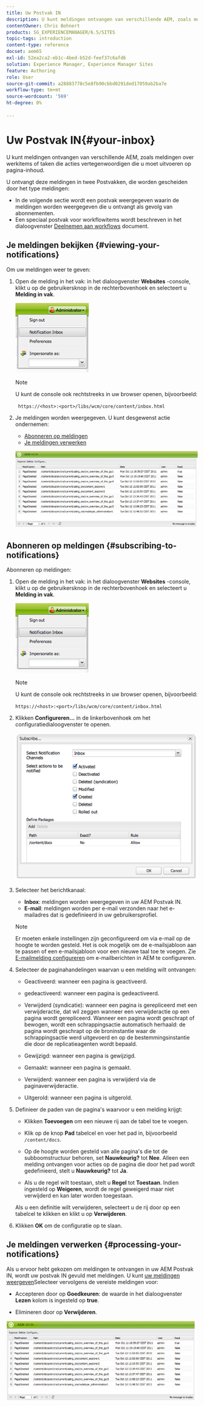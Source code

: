 ```yaml
---
title: Uw Postvak IN
description: U kunt meldingen ontvangen van verschillende AEM, zoals meldingen over werkitems of taken die acties vertegenwoordigen die u moet uitvoeren op pagina-inhoud.
contentOwner: Chris Bohnert
products: SG_EXPERIENCEMANAGER/6.5/SITES
topic-tags: introduction
content-type: reference
docset: aem65
exl-id: 52ea2ca2-eb1c-4bed-b52d-feef37c6afd6
solution: Experience Manager, Experience Manager Sites
feature: Authoring
role: User
source-git-commit: a28883778c5e8fb90cbbd0291ded17059ab2ba7e
workflow-type: tm+mt
source-wordcount: '569'
ht-degree: 0%

---
```


# Uw Postvak IN{#your-inbox}

U kunt meldingen ontvangen van verschillende AEM, zoals meldingen over werkitems of taken die acties vertegenwoordigen die u moet uitvoeren op pagina-inhoud.

U ontvangt deze meldingen in twee Postvakken, die worden gescheiden door het type meldingen:

* In de volgende sectie wordt een postvak weergegeven waarin de meldingen worden weergegeven die u ontvangt als gevolg van abonnementen.
* Een speciaal postvak voor workflowitems wordt beschreven in het dialoogvenster [Deelnemen aan workflows](/help/sites-classic-ui-authoring/classic-workflows-participating.md) document.

## Je meldingen bekijken {#viewing-your-notifications}

Om uw meldingen weer te geven:

1. Open de melding in het vak: in het dialoogvenster **Websites** -console, klikt u op de gebruikersknop in de rechterbovenhoek en selecteert u **Melding in vak**.

   ![screen_shot_2012-02-08at105226am](assets/screen_shot_2012-02-08at105226am.png)

   >[!NOTE]
   >
   >U kunt de console ook rechtstreeks in uw browser openen, bijvoorbeeld:
   >
   >
   >` https://<host>:<port>/libs/wcm/core/content/inbox.html`

1. Je meldingen worden weergegeven. U kunt desgewenst actie ondernemen:

   * [Abonneren op meldingen](#subscribing-to-notifications)
   * [Je meldingen verwerken](#processing-your-notifications)

   ![chlimage_1-4](assets/chlimage_1-4.jpeg)

## Abonneren op meldingen {#subscribing-to-notifications}

Abonneren op meldingen:

1. Open de melding in het vak: in het dialoogvenster **Websites** -console, klikt u op de gebruikersknop in de rechterbovenhoek en selecteert u **Melding in vak**.

   ![screen_shot_2012-02-08at105226am-1](assets/screen_shot_2012-02-08at105226am-1.png)

   >[!NOTE]
   >
   >U kunt de console ook rechtstreeks in uw browser openen, bijvoorbeeld:
   >
   >
   >`https://<host>:<port>/libs/wcm/core/content/inbox.html`

1. Klikken **Configureren...** in de linkerbovenhoek om het configuratiedialoogvenster te openen.

   ![screen_shot_2012-02-08at111056am](assets/screen_shot_2012-02-08at111056am.png)

1. Selecteer het berichtkanaal:

   * **Inbox**: meldingen worden weergegeven in uw AEM Postvak IN.
   * **E-mail**: meldingen worden per e-mail verzonden naar het e-mailadres dat is gedefinieerd in uw gebruikersprofiel.

   >[!NOTE]
   >
   >Er moeten enkele instellingen zijn geconfigureerd om via e-mail op de hoogte te worden gesteld. Het is ook mogelijk om de e-mailsjabloon aan te passen of een e-mailsjabloon voor een nieuwe taal toe te voegen. Zie [E-mailmelding configureren](/help/sites-administering/notification.md#configuringemailnotification) om e-mailberichten in AEM te configureren.

1. Selecteer de paginahandelingen waarvan u een melding wilt ontvangen:

   * Geactiveerd: wanneer een pagina is geactiveerd.
   * gedeactiveerd: wanneer een pagina is gedeactiveerd.
   * Verwijderd (syndicatie): wanneer een pagina is gerepliceerd met een verwijderactie, dat wil zeggen wanneer een verwijderactie op een pagina wordt gerepliceerd.
Wanneer een pagina wordt geschrapt of bewogen, wordt een schrappingsactie automatisch herhaald: de pagina wordt geschrapt op de broninstantie waar de schrappingsactie werd uitgevoerd en op de bestemmingsinstantie die door de replicatieagenten wordt bepaald.

   * Gewijzigd: wanneer een pagina is gewijzigd.
   * Gemaakt: wanneer een pagina is gemaakt.
   * Verwijderd: wanneer een pagina is verwijderd via de paginaverwijderactie.
   * Uitgerold: wanneer een pagina is uitgerold.

1. Definieer de paden van de pagina&#39;s waarvoor u een melding krijgt:

   * Klikken **Toevoegen** om een nieuwe rij aan de tabel toe te voegen.
   * Klik op de knop **Pad** tabelcel en voer het pad in, bijvoorbeeld `/content/docs`.

   * Op de hoogte worden gesteld van alle pagina&#39;s die tot de subboomstructuur behoren, set **Nauwkeurig?** tot **Nee**.
Alleen een melding ontvangen voor acties op de pagina die door het pad wordt gedefinieerd, stelt u **Nauwkeurig?** tot **Ja**.

   * Als u de regel wilt toestaan, stelt u **Regel** tot **Toestaan**. Indien ingesteld op **Weigeren**, wordt de regel geweigerd maar niet verwijderd en kan later worden toegestaan.

   Als u een definitie wilt verwijderen, selecteert u de rij door op een tabelcel te klikken en klikt u op **Verwijderen**.

1. Klikken **OK** om de configuratie op te slaan.

## Je meldingen verwerken {#processing-your-notifications}

Als u ervoor hebt gekozen om meldingen te ontvangen in uw AEM Postvak IN, wordt uw postvak IN gevuld met meldingen. U kunt [uw meldingen weergeven](#viewing-your-notifications)Selecteer vervolgens de vereiste meldingen voor:

* Accepteren door op **Goedkeuren**: de waarde in het dialoogvenster **Lezen** kolom is ingesteld op **true**.

* Elimineren door op **Verwijderen**.

![chlimage_1-5](assets/chlimage_1-5.jpeg)
